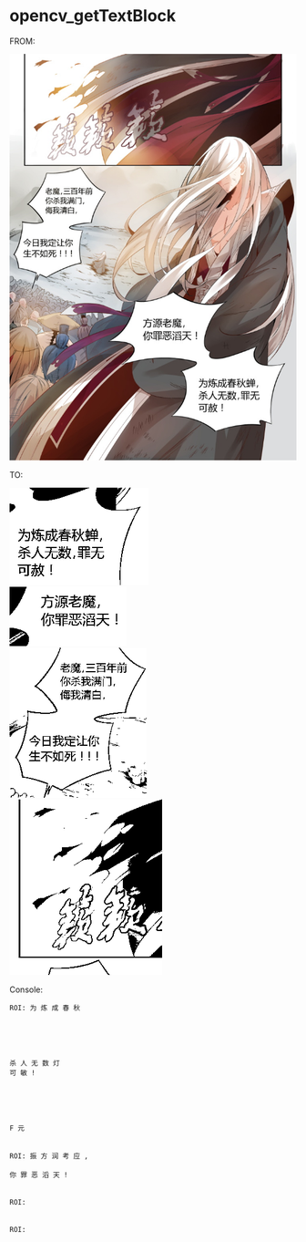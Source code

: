 # opencv_getTextBlock

FROM:


![](t.jpg)  

TO:


![](ROI_0.png)  
![](ROI_1.png)  
![](ROI_2.png)  
![](ROI_3.png)  

Console:

```
ROI: 为 炼 成 春 秋

 

 

杀 人 无 数 灯
可 敏 !

 

 

F 元


ROI: 振 方 润 考 应 ,

你 罪 恶 滔 天 !


ROI:  


ROI:  
```
